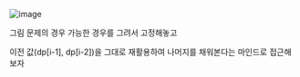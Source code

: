 ![image](https://github.com/legowww/SIL/assets/70372188/1864e485-3756-4fb7-add6-8f5a50e58592)

그림 문제의 경우 가능한 경우를 그려서 고정해놓고 

이전 값(dp[i-1], dp[i-2])을 그대로 재활용하여 나머지를 채워본다는 마인드로 접근해보자
